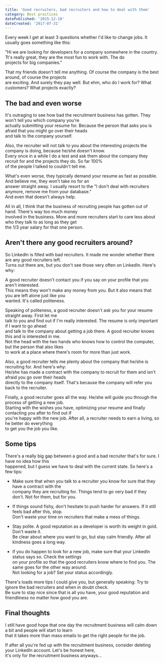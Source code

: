 ```yaml
---
title: 'Good recruiters, bad recruiters and how to deal with them'
category: Best practices
datePublished: '2015-12-10'
dateCreated: '2017-07-31'
---
```

<!--kg-card-begin: markdown--><p>Every week I get at least 3 questions whether I'd like to change jobs. It usually goes something like this:</p>
<p>&quot;Hi we are looking for developers for a company somewhere in the country.<br>
Tt's really great, they are the most fun to work with. The do<br>
projects for big companies.&quot;</p>
<p>That my friends doesn't tell me anything. Of course the company is the best around, of course the projects<br>
are exciting. And surely they pay well. But ehm, who do I work for? What customers? What projects exactly?</p>
<!-- more -->
<h2 id="thebadandevenworse">The bad and even worse</h2>
<p>It's outraging to see how bad the recruitment business has gotten. They won't tell you which company you're<br>
actually submitting your resume for. Because the person that asks you is afraid that you might go over their heads<br>
and talk to the company yourself.</p>
<p>Also, the recruiter will not talk to you about the interesting projects the company is doing, because he/she doesn't know.<br>
Every once in a while I do a test and ask them about the company they recruit for and the projects they do. So far 100%<br>
of the people I talked to couldn't tell me.</p>
<p>What's even worse, they typically demand your resume as fast as possible. And believe me, they won't take no for an<br>
answer straight away. I usually resort to the &quot;I don't deal with recruiters anymore, remove me from your database.&quot;<br>
And even that doesn't always help.</p>
<p>All in all, I think that the business of recruiting people has gotten out of hand. There's way too much money<br>
involved in the business. More and more recruiters start to care less about who they talk to as long as they get<br>
the 1/3 year salary for that one person.</p>
<h2 id="arentthereanygoodrecruitersaround">Aren't there any good recruiters around?</h2>
<p>So LinkedIn is filled with bad recruiters. It made me wonder whether there are any good recruiters left.<br>
Turns out there are, but you don't see those very often on LinkedIn. Here's why:</p>
<p>A good recruiter doesn't contact you if you say on your profile that you aren't interested.<br>
This means they won't make any money from you. But it also means that you are left alone just like you<br>
wanted. It's called politeness.</p>
<p>Speaking of politeness, a good recruiter doesn't ask you for your resume straight away. First let me<br>
talk to you and find out if I'm really interested. The resume is only important if I want to go ahead<br>
and talk to the company about getting a job there. A good recruiter knows this and is interested in me.<br>
Not the head with the two hands who knows how to control the computer, but the person that also likes<br>
to work at a place where there's room for more than just work.</p>
<p>Also, a good recruiter tells me plenty about the company that he/she is recruiting for. And here's why:<br>
He/she has made a contract with the company to recruit for them and isn't afraid you go over their heads<br>
directly to the company itself. That's because the company will refer you back to the recruiter.</p>
<p>Finally, a good recruiter goes all the way. He/she will guide you through the process of getting a new job.<br>
Starting with the wishes you have, optimizing your resume and finally contacting you after to find out if<br>
you're happy with the new job. After all, a recruiter needs to earn a living, so he better do everything<br>
to get you the job you like.</p>
<h2 id="sometips">Some tips</h2>
<p>There's a really big gap between a good and a bad recruiter that's for sure. I have no idea how this<br>
happened, but I guess we have to deal with the current state. So here's a few tips:</p>
<ul>
<li>
<p>Make sure that when you talk to a recruiter you know for sure that they have a contract with the<br>
company they are recruiting for. Things tend to go very bad if they don't. Not for them, but for you.</p>
</li>
<li>
<p>If things sound fishy, don't hesitate to push harder for answers. If it still feels bad after this, stop.<br>
Don't waste your time on recruiters that make a mess of things.</p>
</li>
<li>
<p>Stay polite. A good reputation as a developer is worth its weight in gold. Don't waste it.<br>
Be clear about where you want to go, but stay calm friendly. After all kindness goes a long way.</p>
</li>
<li>
<p>If you do happen to look for a new job, make sure that your LinkedIn status says so. Check the settings<br>
on your profile so that the good recruiters know where to find you. The same goes for the other way around.<br>
Not looking for a job? Set your status accordingly.</p>
</li>
</ul>
<p>There's loads more tips I could give you, but generally speaking: Try to ignore the bad recruiters and when in doubt check.<br>
Be sure to stay nice since that is all you have, your good reputation and friendliness no matter how good you are.</p>
<h2 id="finalthoughts">Final thoughts</h2>
<p>I still have good hope that one day the recruitment business will calm down a bit and people will start to learn<br>
that it takes more than mass emails to get the right people for the job.</p>
<p>If after all you're fed up with the recruitment business, consider deleting your LinkedIn account. Let's be honest here,<br>
it's only for the recruitment business anyways...</p>
<!--kg-card-end: markdown-->
